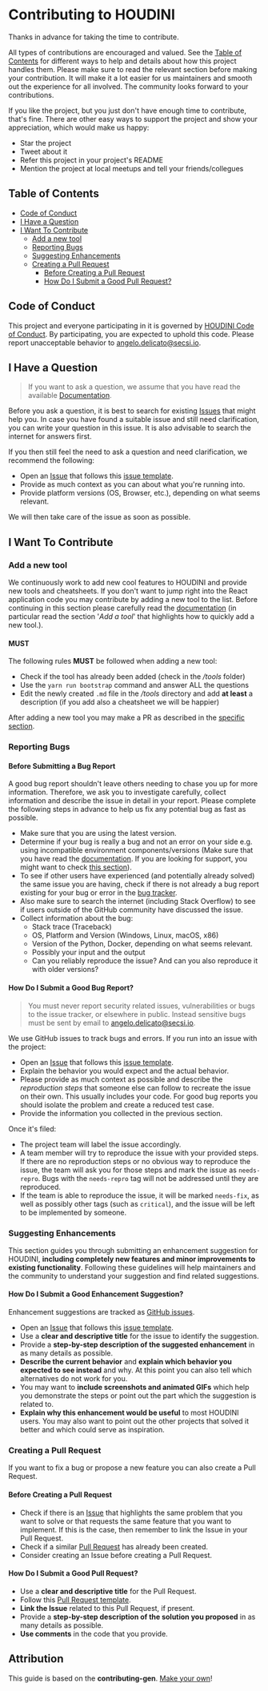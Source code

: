 <!-- omit in toc -->
# Contributing to HOUDINI
Thanks in advance for taking the time to contribute.

All types of contributions are encouraged and valued. See the [Table of Contents](#table-of-contents) for different ways to help and details about how this project handles them. Please make sure to read the relevant section before making your contribution. It will make it a lot easier for us maintainers and smooth out the experience for all involved. The community looks forward to your contributions.

If you like the project, but you just don't have enough time to contribute, that's fine. There are other easy ways to support the project and show your appreciation, which would make us happy:
- Star the project
- Tweet about it
- Refer this project in your project's README
- Mention the project at local meetups and tell your friends/collegues

<!-- omit in toc -->
## Table of Contents

- [Code of Conduct](#code-of-conduct)
- [I Have a Question](#i-have-a-question)
- [I Want To Contribute](#i-want-to-contribute)
  - [Add a new tool](#add-a-new-tool)
  - [Reporting Bugs](#reporting-bugs)
  - [Suggesting Enhancements](#suggesting-enhancements)
  - [Creating a Pull Request](#creating-a-pull-request)
    - [Before Creating a Pull Request](#before-creating-a-pull-request)
    - [How Do I Submit a Good Pull Request?](#how-do-i-submit-a-good-pull-request)

## Code of Conduct
This project and everyone participating in it is governed by [HOUDINI Code of Conduct](https://github.com/cybersecsi/HOUDINI/blob/main/CODE_OF_CONDUCT.md). By participating, you are expected to uphold this code. Please report unacceptable behavior to <angelo.delicato@secsi.io>.

## I Have a Question

> If you want to ask a question, we assume that you have read the available [Documentation](https://github.com/cybersecsi/HOUDINI).

Before you ask a question, it is best to search for existing [Issues](https://github.com/cybersecsi/HOUDINI/issues) that might help you. In case you have found a suitable issue and still need clarification, you can write your question in this issue. It is also advisable to search the internet for answers first.

If you then still feel the need to ask a question and need clarification, we recommend the following:

- Open an [Issue](https://github.com/cybersecsi/HOUDINI/issues/new) that follows this [issue template](https://github.com/cybersecsi/HOUDINI/blob/main/.github/ISSUE_TEMPLATE/question.md).
- Provide as much context as you can about what you're running into.
- Provide platform versions (OS, Browser, etc.), depending on what seems relevant.

We will then take care of the issue as soon as possible.

## I Want To Contribute

### Add a new tool

We continuously work to add new cool features to HOUDINI and provide new tools and cheatsheets. If you don't want to jump right into the React application code you may contribute by adding a new tool to the list. Before continuing in this section please carefully read the [documentation](https://github.com/cybersecsi/HOUDINI) (in particular read the section '*Add a tool*' that highlights how to quickly add a new tool.). 

<!-- omit in toc -->
#### MUST
The following rules **MUST** be followed when adding a new tool:
- Check if the tool has already been added (check in the */tools* folder)
- Use the ``yarn run bootstrap`` command and answer ALL the questions
- Edit the newly created ``.md`` file in the */tools* directory and add **at least** a description (if you add also a cheatsheet we will be happier)

After adding a new tool you may make a PR as described in the [specific section](#creating-a-pull-request).

### Reporting Bugs

<!-- omit in toc -->
#### Before Submitting a Bug Report

A good bug report shouldn't leave others needing to chase you up for more information. Therefore, we ask you to investigate carefully, collect information and describe the issue in detail in your report. Please complete the following steps in advance to help us fix any potential bug as fast as possible.

- Make sure that you are using the latest version.
- Determine if your bug is really a bug and not an error on your side e.g. using incompatible environment components/versions (Make sure that you have read the [documentation](https://github.com/cybersecsi/HOUDINI). If you are looking for support, you might want to check [this section](#i-have-a-question)).
- To see if other users have experienced (and potentially already solved) the same issue you are having, check if there is not already a bug report existing for your bug or error in the [bug tracker](https://github.com/cybersecsi/HOUDINI/issues?q=label%3Abug).
- Also make sure to search the internet (including Stack Overflow) to see if users outside of the GitHub community have discussed the issue.
- Collect information about the bug:
  - Stack trace (Traceback)
  - OS, Platform and Version (Windows, Linux, macOS, x86)
  - Version of the Python, Docker, depending on what seems relevant.
  - Possibly your input and the output
  - Can you reliably reproduce the issue? And can you also reproduce it with older versions?

<!-- omit in toc -->
#### How Do I Submit a Good Bug Report?

> You must never report security related issues, vulnerabilities or bugs to the issue tracker, or elsewhere in public. Instead sensitive bugs must be sent by email to <angelo.delicato@secsi.io>.

We use GitHub issues to track bugs and errors. If you run into an issue with the project:

- Open an [Issue](https://github.com/cybersecsi/HOUDINI/issues/new) that follows this [issue template](https://github.com/cybersecsi/HOUDINI/blob/main/.github/ISSUE_TEMPLATE/bug_report.md).
- Explain the behavior you would expect and the actual behavior.
- Please provide as much context as possible and describe the *reproduction steps* that someone else can follow to recreate the issue on their own. This usually includes your code. For good bug reports you should isolate the problem and create a reduced test case.
- Provide the information you collected in the previous section.

Once it's filed:

- The project team will label the issue accordingly.
- A team member will try to reproduce the issue with your provided steps. If there are no reproduction steps or no obvious way to reproduce the issue, the team will ask you for those steps and mark the issue as `needs-repro`. Bugs with the `needs-repro` tag will not be addressed until they are reproduced.
- If the team is able to reproduce the issue, it will be marked `needs-fix`, as well as possibly other tags (such as `critical`), and the issue will be left to be implemented by someone.

### Suggesting Enhancements

This section guides you through submitting an enhancement suggestion for HOUDINI, **including completely new features and minor improvements to existing functionality**. Following these guidelines will help maintainers and the community to understand your suggestion and find related suggestions.

<!-- omit in toc -->
#### How Do I Submit a Good Enhancement Suggestion?

Enhancement suggestions are tracked as [GitHub issues](https://github.com/cybersecsi/HOUDINI/issues).

- Open an [Issue](https://github.com/cybersecsi/HOUDINI/issues/new) that follows this [issue template](https://github.com/cybersecsi/HOUDINI/blob/main/.github/ISSUE_TEMPLATE/feature_request.md).
- Use a **clear and descriptive title** for the issue to identify the suggestion.
- Provide a **step-by-step description of the suggested enhancement** in as many details as possible.
- **Describe the current behavior** and **explain which behavior you expected to see instead** and why. At this point you can also tell which alternatives do not work for you.
- You may want to **include screenshots and animated GIFs** which help you demonstrate the steps or point out the part which the suggestion is related to. 
- **Explain why this enhancement would be useful** to most HOUDINI users. You may also want to point out the other projects that solved it better and which could serve as inspiration.

### Creating a Pull Request

If you want to fix a bug or propose a new feature you can also create a Pull Request.

#### Before Creating a Pull Request

- Check if there is an [Issue](https://github.com/cybersecsi/HOUDINI/issues?q=is%3Aissue) that highlights the same problem that you want to solve or that requests the same feature that you want to implement. If this is the case, then remember to link the Issue in your Pull Request.
- Check if a similar [Pull Request](https://github.com/cybersecsi/HOUDINI/pulls) has already been created.
- Consider creating an Issue before creating a Pull Request.

#### How Do I Submit a Good Pull Request?

- Use a **clear and descriptive title** for the Pull Request.
- Follow this [Pull Request template](https://github.com/cybersecsi/HOUDINI/blob/main/.github/pull_request_template.md).
- **Link the Issue** related to this Pull Request, if present.
- Provide a **step-by-step description of the solution you proposed** in as many details as possible. 
- **Use comments** in the code that you provide.

<!-- omit in toc -->
## Attribution
This guide is based on the **contributing-gen**. [Make your own](https://github.com/bttger/contributing-gen)!